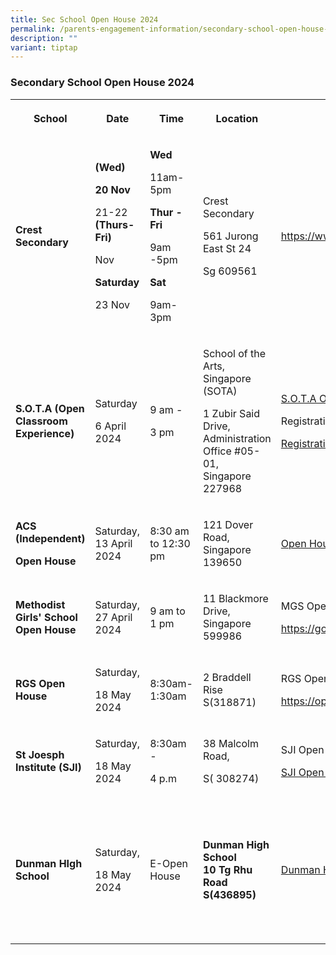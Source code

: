 ```yaml
---
title: Sec School Open House 2024
permalink: /parents-engagement-information/secondary-school-open-house-2024/
description: ""
variant: tiptap
---
```

<h3>Secondary School Open House 2024</h3>
<p></p>
<table style="minWidth: 150px">
<colgroup>
<col>
<col>
<col>
<col>
<col>
<col>
</colgroup>
<tbody>
<tr>
<th rowspan="1" colspan="1">
<p><strong>School</strong>
</p>
</th>
<th rowspan="1" colspan="1">
<p><strong>Date</strong>
</p>
</th>
<th rowspan="1" colspan="1">
<p><strong>Time</strong>
</p>
</th>
<th rowspan="1" colspan="1">
<p><strong>Location</strong>
</p>
</th>
<th rowspan="1" colspan="1">
<p><strong>Website</strong>
</p>
</th>
<th rowspan="1" colspan="1">
<p></p>
</th>
</tr>
<tr>
<td rowspan="1" colspan="1">
<p><strong>Crest Secondary</strong>
</p>
</td>
<td rowspan="1" colspan="1">
<p><strong>(Wed)</strong>
</p>
<p><strong>20 Nov </strong>
</p>
<p>21-22 <strong>(Thurs- Fri)</strong>
</p>
<p>Nov</p>
<p><strong>Saturday</strong>
</p>
<p>23 Nov</p>
</td>
<td rowspan="1" colspan="1">
<p><strong>Wed</strong>
</p>
<p>11am-5pm</p>
<p><strong>Thur -Fri</strong>
</p>
<p>9am -5pm</p>
<p><strong>Sat</strong>
</p>
<p>9am-3pm</p>
</td>
<td rowspan="1" colspan="1">
<p>Crest Secondary</p>
<p>561 Jurong East St 24</p>
<p>Sg 609561</p>
</td>
<td rowspan="1" colspan="1">
<p><a href="https://www.crestsec.edu.sg/" rel="noopener noreferrer nofollow" target="_blank">https://www.crestsec.edu.sg/</a>
</p>
</td>
<td rowspan="1" colspan="1">
<p></p>
</td>
</tr>
<tr>
<td rowspan="1" colspan="1">
<p><strong>S.O.T.A (Open Classroom Experience)</strong>
</p>
</td>
<td rowspan="1" colspan="1">
<p>Saturday</p>
<p>6 April 2024</p>
</td>
<td rowspan="1" colspan="1">
<p>9 am -</p>
<p>3 pm</p>
</td>
<td rowspan="1" colspan="1">
<p>School of the Arts, Singapore (SOTA)
<br>
</p>
<p>1 Zubir Said Drive,
<br>Administration Office #05-01,
<br>Singapore 227968</p>
</td>
<td rowspan="1" colspan="1">
<p><a href="https://www.sotaoh.sg/2024/" rel="noopener noreferrer nofollow" target="_blank">S.O.T.A Open House Link</a>
</p>
<p></p>
<p>Registration:</p>
<p><a href="https://forms.gle/oU2FfexF1MHs6dLW6" rel="noopener noreferrer nofollow" target="_blank">Registration Form</a>
</p>
</td>
<td rowspan="1" colspan="1">
<p></p>
</td>
</tr>
<tr>
<td rowspan="1" colspan="1">
<p><strong>ACS (Independent)</strong>
</p>
<p><strong>Open House</strong>
</p>
</td>
<td rowspan="1" colspan="1">
<p>Saturday, 13 April 2024</p>
</td>
<td rowspan="1" colspan="1">
<p>8:30 am to 12:30 pm</p>
</td>
<td rowspan="1" colspan="1">
<p>121 Dover Road, Singapore 139650</p>
</td>
<td rowspan="1" colspan="1">
<p><a href="https://www.acsindep.moe.edu.sg/events/openhouse/" rel="noopener noreferrer nofollow" target="_blank">Open House (moe.edu.sg)</a>
</p>
</td>
<td rowspan="1" colspan="1">
<p></p>
</td>
</tr>
<tr>
<td rowspan="1" colspan="1">
<p><strong>Methodist Girls' School Open House</strong>
</p>
</td>
<td rowspan="1" colspan="1">
<p>Saturday, 27 April 2024</p>
</td>
<td rowspan="1" colspan="1">
<p>9 am to 1 pm</p>
</td>
<td rowspan="1" colspan="1">
<p>11 Blackmore Drive, Singapore 599986</p>
</td>
<td rowspan="1" colspan="1">
<p>MGS Open House Portal</p>
<p><a href="https://go.gov.sg/mgoh24" rel="noopener noreferrer nofollow" target="_blank">https://go.gov.sg/mgoh24</a>
</p>
</td>
<td rowspan="1" colspan="1">
<p></p>
</td>
</tr>
<tr>
<td rowspan="1" colspan="1">
<p><strong>RGS Open House</strong>
</p>
</td>
<td rowspan="1" colspan="1">
<p>Saturday,</p>
<p>18 May 2024</p>
</td>
<td rowspan="1" colspan="1">
<p>8:30am- 1:30am</p>
</td>
<td rowspan="1" colspan="1">
<p>2 Braddell Rise S(318871)</p>
</td>
<td rowspan="1" colspan="1">
<p>RGS Open House</p>
<p><a href="https://openhouse.rgs.edu.sg/" rel="noopener noreferrer nofollow" target="_blank">https://openhouse.rgs.edu.sg/</a>
</p>
</td>
<td rowspan="1" colspan="1">
<p></p>
</td>
</tr>
<tr>
<td rowspan="1" colspan="1">
<p><strong>St Joesph Institute (SJI)</strong>
</p>
</td>
<td rowspan="1" colspan="1">
<p>Saturday,</p>
<p>18 May 2024</p>
</td>
<td rowspan="1" colspan="1">
<p>8:30am -</p>
<p>4 p.m</p>
</td>
<td rowspan="1" colspan="1">
<p>38 Malcolm Road,</p>
<p>S( 308274)</p>
</td>
<td rowspan="1" colspan="1">
<p>SJI Open House</p>
<p><a href="https://ibdp-openhouse.sji.edu.sg/" rel="noopener noreferrer nofollow" target="_blank">SJI Open House</a>
</p>
</td>
<td rowspan="1" colspan="1">
<p></p>
</td>
</tr>
<tr>
<td rowspan="1" colspan="1">
<p><strong>Dunman HIgh School</strong>
</p>
</td>
<td rowspan="1" colspan="1">
<p>Saturday,</p>
<p>18 May 2024</p>
</td>
<td rowspan="1" colspan="1">
<p>E-Open House</p>
</td>
<td rowspan="1" colspan="1">
<p><strong>Dunman High School<br>10 Tg Rhu Road S(436895)</strong>
</p>
</td>
<td rowspan="1" colspan="1">
<p><a href="https://www.dunmanhigh.moe.edu.sg/" rel="noopener noreferrer nofollow" target="_blank">Dunman High School Link</a>
</p>
</td>
<td rowspan="1" colspan="1">
<p>Please click on the link to access the</p>
<p>E-Open House</p>
</td>
</tr>
</tbody>
</table>
<p></p>